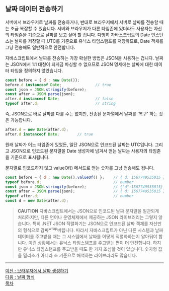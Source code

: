 ## 날짜 데이터 전송하기
서버에서 브라우저로 날짜를 전송하거나, 반대로 브라우저에서 서버로 날짜를 전송할 때는 조금 복잡할 수 있습니다. 서버와 브라우저가 다른 타임존에 있더라도 사용자는 자신의 타임존을 기준으로 날짜를 보고 싶어 할 겁니다. 다행히 자바스크립트의 Date 인스턴스는 날짜를 저장할 때 UTC를 기준으로 유닉스 타임스탬프를 저장하므로, Date 객체를 그냥 전송해도 일반적으로 안전합니다.

자바스크립트에서 날짜를 전송하는 가장 확실한 방법은 JSON을 사용하는 겁니다. 날짜는 JSON에서 1:1 대칭이 되게끔 파싱할 수 없으므로 JSON 명세에는 날짜에 대한 데이터 타입을 정의하지 않았습니다.

```javascript
const before = { d : new Date()};
before.d instanceof Date;               // true
const json = JSON.stringify(before);
const after = JSON.parse(json);
after.d instanceof Date;                // false
typeof after.d;                         // string
```

즉, JSON으로 바로 날짜를 다룰 수는 없지만, 전송된 문자열에서 날짜를 '복구' 하는 것은 가능합니다.

```javascript
after.d = new Date(after.d);
after.d instanceof Date;        // true
```

원래 날짜가 어느 타임존에 있었든, 일단 JSON으로 인코드된 날짜는 UTC입니다. 그리고 JSON으로 인코드된 문자열을 Date 생성자에 넘겨서 얻는 날짜는 사용자의 타임존을 기준으로 표시됩니다.

문자열로 인코드하지 않고 valueOf() 메서드로 얻는 숫자를 그냥 전송해도 됩니다.

```javascript
const before = { d : new Date().valueOf() };    // { d: 1567749535015 }
typeof before.d;                                // number 
const json = JSON.stringify(before);            // {"d":1567749535015}
const after = JSON.parse(json);                 // { d: 1567749535015 }
typeof after.d;                                 // number
const d = new Date(after.d);
```

> <b>CAUTION</b> 자바스크립트에서는 JSON으로 인코드된 날짜 문자열을 일관되게 처리하지만, 다른 언어나 운영체제에서 제공하는 JSON 라이브러리는 그렇지 않습니다. 특히 .NET JSON 직렬화기는 JSON으로 인코드된 날짜 객체를 자신만의 형식으로 감싸<sup>wrap</sup>버립니다. 따라서 자바스크립트가 아닌 다른 시스템과 날짜 데이터를 주고받을 때는 그 시스템에서 날짜를 어떻게 직렬화하는지 알아둬야 합니다. 이런 상황에서는 유닉스 타임스탬프를 주고받는 편이 더 안전합니다. 하지만 유닉스 타임스탬프를 주고받을 때도 한 가지 조심할 것이 있습니다. 숫자형 값을 밀리초가 아니라 초 기준으로 해석하는 라이브러리도 많습니다. 

***
[이전 : 브라우저에서 날짜 생성하기](15.5.2.md) <br/>
[다음 : 날짜 형식](15.7.md) <br/>
[목차](../progressCheck.md)